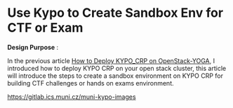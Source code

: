 # Use Kypo to Create Sandbox Env for CTF or Exam

**Design Purpose** : 

In the previous article [How to Deploy KYPO_CRP on OpenStack-YOGA](https://www.linkedin.com/pulse/how-deploy-kypocrp-openstack-yoga-yuancheng-liu-zmjhc), I introduced how to deploy KYPO CRP on your open stack cluster, this article will introduce the steps to create a sandbox environment on KYPO CRP for building CTF challenges or hands on exams environment. 









https://gitlab.ics.muni.cz/muni-kypo-images

